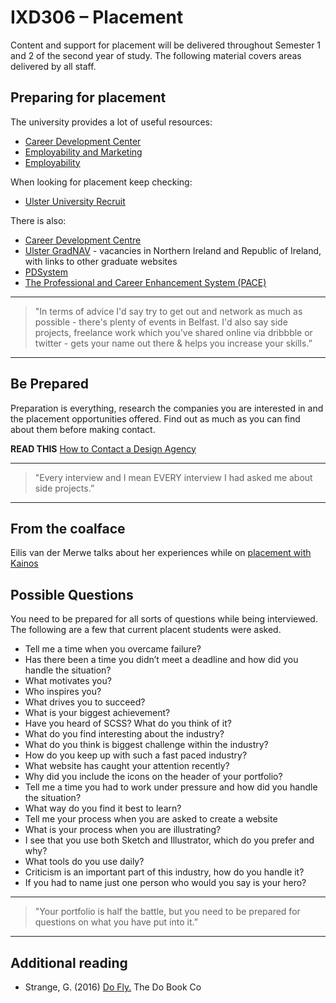 IXD306 – Placement
==================

Content and support for placement will be delivered throughout Semester 1 and 2 of the second year of study. The following material covers areas delivered by all staff.

Preparing for placement
-----------------------
The university provides a lot of useful resources: 
- [Career Development Center](www.ulster.ac.uk/guide/graduation-careers/careers/career-development-centre/)
- [Employability and Marketing](eandm.ulster.ac.uk/)
- [Employability](employability.ulster.ac.uk/)

When looking for placement keep checking:
- [Ulster University Recruit](eandm.ulster.ac.uk/)

There is also:
+ [Career Development Centre](http://careers.ulster.ac.uk) 
+ [Ulster GradNAV](http://gradnav.ulster.ac.uk) - vacancies in Northern Ireland and Republic of Ireland, with links to other graduate websites
+ [PDSystem](http://pds.ulster.ac.uk)
+ [The Professional and Career Enhancement System (PACE)](http://pace.ulster.ac.uk) 

---

>"In terms of advice I'd say try to get out and network as much as possible - there's plenty of events in Belfast. 
I'd also say side projects, freelance work which you've shared online via dribbble or twitter - gets your name out there & helps you increase your skills.”

---

## Be Prepared
Preparation is everything, research the companies you are interested in and the placement opportunities offered. Find out as much as you can find about them before making contact.

**READ THIS** [How to Contact a Design Agency](bluegg.co.uk/blog/how-to-contact-a-design-agency)

---

>"Every interview and I mean EVERY interview I had asked me about side projects.”

---

## From the coalface
Eilis van der Merwe talks about her experiences while on [placement with Kainos](https://www.kainos.com/year-ux-design/)


## Possible Questions
You need to be prepared for all sorts of questions while being interviewed. The following are a few that current placent students were asked.


- Tell me a time when you overcame failure?
- Has there been a time you didn’t meet a deadline and how did you handle the situation?
- What motivates you?
- Who inspires you?
- What drives you to succeed?
- What is your biggest achievement?
- Have you heard of SCSS? What do you think of it?
- What do you find interesting about the industry?
- What do you think is biggest challenge within the industry?
- How do you keep up with such a fast paced industry?
- What website has caught your attention recently?
- Why did you include the icons on the header of your portfolio?
- Tell me a time you had to work under pressure and how did you handle the situation?
- What way do you find it best to learn?
- Tell me your process when you are asked to create a website
- What is your process when you are illustrating?
- I see that you use both Sketch and Illustrator, which do you prefer and why?
- What tools do you use daily?
- Criticism is an important part of this industry, how do you handle it?
- If you had to name just one person who would you say is your hero?

---

>"Your portfolio is half the battle, but you need to be prepared for questions on what you have put into it.”

---

## Additional reading

+ Strange, G. (2016) [Do Fly.](http://amzn.to/2evrE74) The Do Book Co